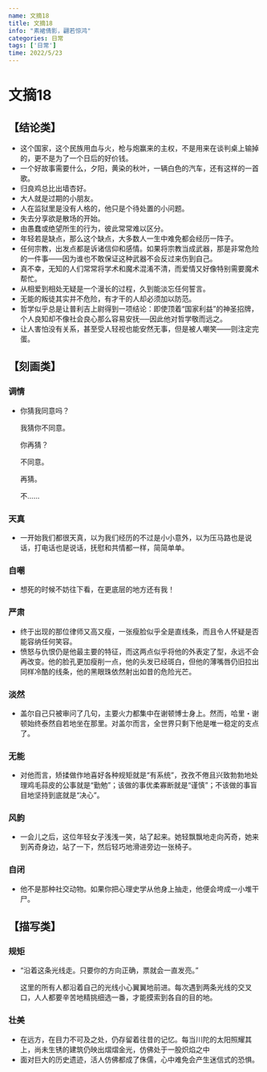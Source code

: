 ```yaml
---
name: 文摘18
title: 文摘18
info: "素裙倩影，翩若惊鸿"
categories: 日常
tags: ['日常']
time: 2022/5/23
---
```


# 文摘18

## 【结论类】

- 这个国家，这个民族用血与火，枪与炮赢来的主权，不是用来在谈判桌上输掉的，更不是为了一个日后的好价钱。
- 一个好故事需要什么，夕阳，黄染的秋叶，一辆白色的汽车，还有这样的一首歌。
- 归良鸡总比出墙杏好。
- 大人就是过期的小朋友。
- 人在监狱里是没有人格的，他只是个待处置的小问题。
- 失去分享欲是散场的开始。
- 由愚蠢或绝望所生的行为，彼此常常难以区分。
- 年轻若是缺点，那么这个缺点，大多数人一生中难免都会经历一阵子。
- 任何宗教，出发点都是诉诸信仰和感情。如果将宗教当成武器，那是非常危险的一件事——因为谁也不敢保证这种武器不会反过来伤到自己。
- 真不幸，无知的人们常常将学术和魔术混淆不清，而爱情又好像特别需要魔术帮忙。
- 从相爱到相处无疑是一个漫长的过程，久到能淡忘任何誓言。
- 无能的叛徒其实并不危险，有才干的人却必须加以防范。
- 哲学似乎总是让普利吉上尉得到一项结论：即使顶着“国家利益”的神圣招牌，个人良知却不像社会良心那么容易安抚──因此他对哲学敬而远之。
- 让人害怕没有关系，甚至受人轻视也能安然无事，但是被人嘲笑——则注定完蛋。

## 【刻画类】

### 调情

- 你猜我同意吗？

  我猜你不同意。

  你再猜？

  不同意。

  再猜。

  不……

### 天真

- 一开始我们都很天真，以为我们经历的不过是小小意外，以为压马路也是说话，打电话也是说话，抚慰和共情都一样，简简单单。

### 自嘲

- 想死的时候不妨往下看，在更底层的地方还有我！

### 严肃

- 终于出现的那位律师又高又瘦，一张瘦脸似乎全是直线条，而且令人怀疑是否能容纳任何笑容。
- 愤怒与仇恨仍是他最主要的特征，而这两点似乎将他的外表定了型，永远不会再改变。他的脸孔更加瘦削一点，他的头发已经斑白，但他的薄嘴唇仍旧拉出同样冷酷的线条，他的黑眼珠依然射出如昔的危险光芒。

### 淡然

- 盖尔自己只被审问了几句，主要火力都集中在谢顿博士身上。然而，哈里・谢顿始终泰然自若地坐在那里。对盖尔而言，全世界只剩下他是唯一稳定的支点了。

### 无能

- 对他而言，矫揉做作地喜好各种规矩就是“有系统”，孜孜不倦且兴致勃勃地处理鸡毛蒜皮的公事就是“勤勉”；该做的事优柔寡断就是“谨慎”；不该做的事盲目地坚持到底就是“决心”。

### 风韵

- 一会儿之后，这位年轻女子浅浅一笑，站了起来。她轻飘飘地走向芮奇，她来到芮奇身边，站了一下，然后轻巧地滑进旁边一张椅子。

### 自闭

- 他不是那种社交动物。如果你把心理史学从他身上抽走，他便会垮成一小堆干尸。

## 【描写类】

### 规矩

- “沿着这条光线走。只要你的方向正确，票就会一直发亮。”

  这里的所有人都沿着自己的光线小心翼翼地前进。每次遇到两条光线的交叉口，人人都要辛苦地精挑细选一番，才能摸索到各自的目的地。

### 壮美

- 在远方，在目力不可及之处，仍存留着往昔的记忆。每当川陀的太阳照耀其上，尚未生锈的建筑仍映出熠熠金光，仿佛处于一股炽焰之中
- 面对巨大的历史遗迹，活人仿佛都成了侏儒，心中难免会产生迷信式的恐惧。








